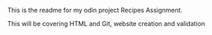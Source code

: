 This is the readme for my odin project Recipes Assignment.

This will be covering HTML and Git, website creation and validation
